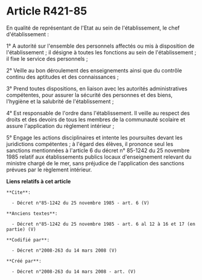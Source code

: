 # Article R421-85

En qualité de représentant de l'Etat au sein de l'établissement, le chef d'établissement : 

1° A autorité sur l'ensemble des personnels affectés ou mis à disposition de l'établissement ; il désigne à toutes les
fonctions au sein de l'établissement ; il fixe le service des personnels ; 

2° Veille au bon déroulement des enseignements ainsi que du contrôle continu des aptitudes et des connaissances ; 

3° Prend toutes dispositions, en liaison avec les autorités administratives compétentes, pour assurer la sécurité des
personnes et des biens, l'hygiène et la salubrité de l'établissement ; 

4° Est responsable de l'ordre dans l'établissement. Il veille au respect des droits et des devoirs de tous les membres de la
communauté scolaire et assure l'application du règlement intérieur ; 

5° Engage les actions disciplinaires et intente les poursuites devant les juridictions compétentes ; à l'égard des élèves, il
prononce seul les sanctions mentionnées à l'article 6 du décret n° 85-1242 du 25 novembre 1985 relatif aux établissements
publics locaux d'enseignement relevant du ministre chargé de le mer, sans préjudice de l'application des sanctions prévues
par le règlement intérieur.

**Liens relatifs à cet article**

	**Cite**:

	  - Décret n°85-1242 du 25 novembre 1985 - art. 6 (V)

	**Anciens textes**:

	  - Décret n°85-1242 du 25 novembre 1985 - art. 6 al 12 à 16 et 17 (en partie) (V)

	**Codifié par**:

	  - Décret n°2008-263 du 14 mars 2008 (V)

	**Créé par**:

	  - Décret n°2008-263 du 14 mars 2008 - art. (V)

